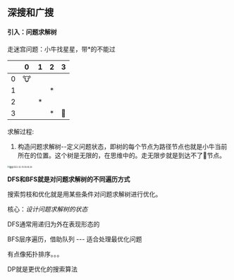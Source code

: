 ## 深搜和广搜

#### 引入：问题求解树

走迷宫问题：小牛找星星，带*的不能过

|      | 0    | 1    | 2    | 3    |
| :--: | ---- | ---- | ---- | ---- |
|  0   | 🐮    |      |      |      |
|  1   |      |      | *    |      |
|  2   |      | *    |      |      |
|  3   |      |      | *    | 🌟    |

求解过程: 

1.  构造问题求解树--定义问题状态，即树的每个节点为路径节点也就是小牛当前所在的位置。这个树是无限的，在思维中的。走无限步就是到达不了🌟节点。

   <img src="/Users/renboyu/Library/Application Support/typora-user-images/截屏2022-02-19 09.48.38.png" alt="截屏2022-02-19 09.48.38" style="zoom:30%;" />







**DFS和BFS就是对问题求解树的不同遍历方式**

搜索剪枝和优化就是用某些条件对问题求解树进行优化。

核心：*设计问题求解树的状态*



DFS通常用递归为外在表现形态的

BFS层序遍历，借助队列 --- 适合处理最优化问题

有点像拓扑排序。。。

DP就是更优化的搜索算法



